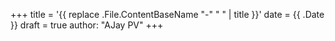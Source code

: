 +++
title = '{{ replace .File.ContentBaseName "-" " " | title }}'
date = {{ .Date }}
draft = true
author: "AJay PV"
+++
